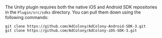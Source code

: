 The Unity plugin requires both the native iOS and Android SDK repositories in the `Plugin/src/sdks` directory. You can pull them down using the following commands:

```
git clone https://github.com/AdColony/AdColony-Android-SDK-3.git
git clone https://github.com/AdColony/AdColony-iOS-SDK-3.git
```